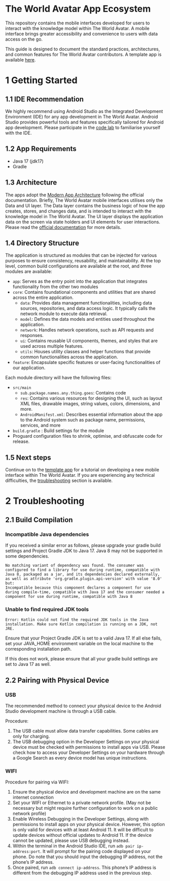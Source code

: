 # The World Avatar App Ecosystem
This repository contains the mobile interfaces developed for users to interact with the knowledge model within The World Avatar. A mobile interface brings greater accessibility and convenience to users with data access on the go.

 This guide is designed to document the standard practices, architectures, and common features for The World Avatar contributors. A template app is available [here](SampleApp/). 

# 1 Getting Started
## 1.1 IDE Recommendation 
We highly recommend using Android Studio as the Integrated Development Environment (IDE) for any app development in The World Avatar. Android Studio provides powerful tools and features specifically tailored for Android app development. Please participate in the [code lab](https://developer.android.com/codelabs/build-your-first-android-app) to familiarise yourself with the IDE.

## 1.2 App Requirements
* Java 17 (jdk17)
* Gradle

## 1.3 Architecture
The apps adopt the [Modern App Architecture](https://developer.android.com/topic/architecture) following the official documentation. Briefly, The World Avatar mobile interfaces utilises only the Data and UI layer. The Data layer contains the business logic of how the app creates, stores, and changes data, and is intended to interact with the knowledge model in The World Avatar. The UI layer displays the application data on the screen via state holders and UI elements for user interactions. Please read the [official documentation](https://developer.android.com/topic/architecture) for more details.

## 1.4 Directory Structure
The application is structured as modules that can be injected for various purposes to ensure consistency, reusability, and maintainability. At the top level, common build configurations are available at the root, and three modules are available:
* `app`: Serves as the entry point into the application that integrates functionality from the other two modules
* `core`: Contains foundational components and utilities that are shared across the entire application.
    * `data`: Provides data management functionalities, including data sources, repositories, and data access logic. It typically calls the network module to execute data retrieval. 
    * `model`: Defines the data models and entities used throughout the application. 
    * `network`: Handles network operations, such as API requests and responses.
    * `ui`: Contains reusable UI components, themes, and styles that are used across multiple features. 
    * `utils`: Houses utility classes and helper functions that provide common functionalities across the application.
* `feature`: Encapsulate specific features or user-facing functionalities of our application.

Each module directory will have the following files:
* `src/main`
    * `sub.package.names.any.thing.goes`: Contains code
    * `res`: Contains various resources for designing the UI, such as layout XML files, drawable images, string values, colors, dimensions, and more.
    * `AndroidManifest.xml`: Describes essential information about the app to the Android system such as package name, permissions, services, and more
* `build.gradle` : Build settings for the module
* Proguard configuration files to shrink, optimise, and obfuscate code for release.

## 1.5 Next steps
Continue on to the [template app](SampleApp/) for a tutorial on developing a new mobile interface within The World Avatar. If you are experiencing any technical difficulties, the [troubleshooting](#2-troubleshooting) section is available.

# 2 Troubleshooting
## 2.1 Build Compilation
### Incompatible Java dependencies
If you received a similar error as follows, please upgrade your gradle build settings and Project Gradle JDK to Java 17. Java 8 may not be supported in some dependencies.
```
No matching variant of dependency was found. The consumer was configured to find a library for use during runtime, compatible with Java 8, packaged as a jar, and its dependencies declared externally, as well as attribute 'org.gradle.plugin.api-version' with value '8.0' but:              - 
Incompatible because this component declares a component for use during compile-time, compatible with Java 17 and the consumer needed a component for use during runtime, compatible with Java 8
```
### Unable to find required JDK tools
`Error: Kotlin could not find the required JDK tools in the Java installation. Make sure Kotlin compilation is running on a JDK, not JRE.`

Ensure that your Project Gradle JDK is set to a valid Java 17. If all else fails, set your JAVA_HOME environment variable on the local machine to the corresponding installation path.

If this does not work, please ensure that all your gradle build settings are set to Java 17 as well.

## 2.2 Pairing with Physical Device
### USB
The recommended method to connect your physical device to the Android Studio development machine is through a USB cable. 

Procedure:
1) The USB cable must allow data transfer capabilities. Some cables are only for charging. 
2) The USB debugging option in the Developer Settings on your physical device must be checked with permissions to install apps via USB. 
Please check how to access your Developer Settings on your hardware through a Google Search as every device model has unique instructions.

### WIFI
Procedure for pairing via WIFI:
1) Ensure the physical device and development machine are on the same internet connection
2) Set your WIFI or Ethernet to a private network profile. (May not be necessary but might require further configuration to work on a public network profile)
3) Enable Wireless Debugging in the Developer Settings, along with permissions to install apps on your physical device. However, this option is only valid for devices with at least Android 11. It will be difficult to update devices without official updates to Android 11. If the device cannot be updated, please use USB debugging instead. 
4) Within the terminal in the Android Studio IDE, run `adb pair ip-address:port`. It will prompt for the pairing code displayed on your phone. Do note that you should input the debugging IP address, not the phone’s IP address. 
5) Once paired, run `adb connect ip-address`. This phone’s IP address is different from the debugging IP address used in the previous step.
